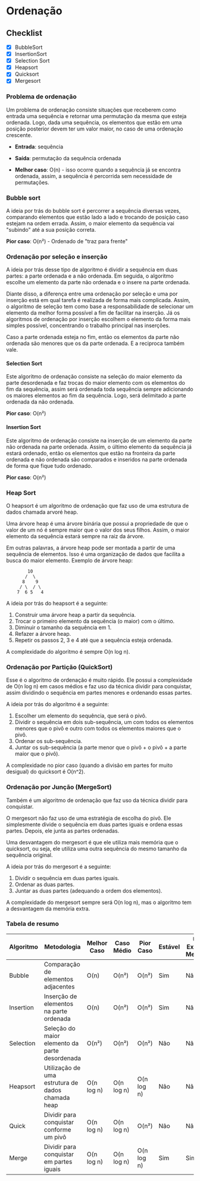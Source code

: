 # Ordenação

## Checklist

- [x] BubbleSort
- [x] InsertionSort
- [x] Selection Sort
- [x] Heapsort
- [x] Quicksort
- [x] Mergesort

### Problema de ordenação

Um problema de ordenação consiste situações que receberem como entrada uma sequência e retornar uma permutação da mesma que esteja ordenada. Logo, dada uma sequência, os elementos que estão em uma posição posterior devem ter um valor maior, no caso de uma ordenação crescente.

- **Entrada**: sequência
- **Saída**: permutação da sequência ordenada

- **Melhor caso**: O(n) - isso ocorre quando a sequência já se encontra ordenada, assim, a sequência é percorrida sem necessidade de permutações.

### Bubble sort

A ideia por trás do bubble sort é percorrer a sequência diversas vezes, comparando elementos que estão lado a lado e trocando de posição caso estejam na ordem errada. Assim, o maior elemento da sequência vai "subindo" até a sua posição correta.

**Pior caso**: O(n²) - Ordenado de "traz para frente"

### Ordenação por seleção e inserção

A ideia por trás desse tipo de algoritmo é dividir a sequência em duas partes: a parte ordenada e a não ordenada. Em seguida, o algoritmo escolhe um elemento da parte não ordenada e o insere na parte ordenada.

Diante disso, a diferença entre uma ordenação por seleção e uma por inserção está em qual tarefa é realizada de forma mais complicada. Assim, o algoritmo de seleção tem como base a responsabilidade de selecionar um elemento da melhor forma possível a fim de facilitar na inserção. Já os algoritmos de ordenação por inserção escolhem o elemento da forma mais simples possível, concentrando o trabalho principal nas inserções.

Caso a parte ordenada esteja no fim, então os elementos da parte não ordenada são menores que os da parte ordenada. E a reciproca também vale.

#### Selection Sort

Este algoritmo de ordenação consiste na seleção do maior elemento da parte desordenada e faz trocas do maior elemento com os elementos do fim da sequência, assim será ordenada toda sequência sempre adicionando os maiores elementos ao fim da sequência. Logo, será delimitado a parte ordenada da não ordenada.

**Pior caso**: O(n²)

#### Insertion Sort

Este algoritmo de ordenação consiste na inserção de um elemento da parte não ordenada na parte ordenada. Assim, o último elemento da sequência já estará ordenado, então os elementos que estão na fronteira da parte ordenada e não ordenada são comparados e inseridos na parte ordenada de forma que fique tudo ordenado.

**Pior caso**: O(n²)

### Heap Sort

O heapsort é um algoritmo de ordenação que faz uso de uma estrutura de dados chamada arvoré heap.

Uma árvore heap é uma árvore binária que possui a propriedade de que o valor de um nó é sempre maior que o valor dos seus filhos. Assim, o maior elemento da sequência estará sempre na raiz da árvore. 

Em outras palavras, a árvore heap pode ser montada a partir de uma sequência de elementos. Isso é uma organização de dados que facilita a busca do maior elemento. Exemplo de árvore heap:

```
        10
       /  \
      8    9
     / \  / \
    7  6 5   4
```

A ideia por trás do heapsort é a seguinte:
1. Construir uma árvore heap a partir da sequência.
2. Trocar o primeiro elemento da sequência (o maior) com o último.
3. Diminuir o tamanho da sequência em 1.
4. Refazer a árvore heap.
5. Repetir os passos 2, 3 e 4 até que a sequência esteja ordenada.


A complexidade do algoritmo é sempre O(n log n).

### Ordenação por Partição (QuickSort)

Esse é o algoritmo de ordenação é muito rápido. Ele possui a complexidade de O(n log n) em casos médios e faz uso da técnica dividir para conquistar, assim dividindo o sequência em partes menores e ordenando essas partes.

A ideia por trás do algoritmo é a seguinte:

1. Escolher um elemento do sequência, que será o pivô.
2. Dividir o sequência em dois sub-sequência, um com todos os elementos menores que o pivô e outro com todos os elementos maiores que o pivô.
3. Ordenar os sub-sequência.
4. Juntar os sub-sequência (a parte menor que o pivô + o pivô + a parte maior que o pivô).

A complexidade no pior caso (quando a divisão em partes for muito desigual) do quicksort é O(n^2).

### Ordenação por Junção (MergeSort)

Também é um algoritmo de ordenação que faz uso da técnica dividir para conquistar.

O mergesort não faz uso de uma estratégia de escolha do pivô. Ele simplesmente divide o sequência em duas partes iguais e ordena essas partes. Depois, ele junta as partes ordenadas. 

Uma desvantagem do mergesort é que ele utiliza mais memória que o quicksort, ou seja, ele utiliza uma outra sequência do mesmo tamanho da sequência original.

A ideia por trás do mergesort é a seguinte:

1. Dividir o sequência em duas partes iguais.
2. Ordenar as duas partes.
3. Juntar as duas partes (adequando a ordem dos elementos).

A complexidade do mergesort sempre será O(n log n), mas o algoritmo tem a desvantagem da memória extra.

### Tabela de resumo

| Algoritmo | Metodologia                                       | Melhor Caso | Caso Médio | Pior Caso | Estável | Uso Extra de Memória | 
|-----------|---------------------------------------------------|-------------|------------|-----------|---------|-----------------------|
| Bubble    | Comparação de elementos adjacentes               | O(n)        | O(n²)      | O(n²)     | Sim     | Não                   |
| Insertion | Inserção de elementos na parte ordenada          | O(n)        | O(n²)      | O(n²)     | Sim     | Não                   |
| Selection | Seleção do maior elemento da parte desordenada   | O(n²)       | O(n²)      | O(n²)     | Não     | Não                   |
| Heapsort  | Utilização de uma estrutura de dados chamada heap| O(n log n) | O(n log n) | O(n log n)| Não     | Não                   |
| Quick     | Dividir para conquistar conforme um pivô         | O(n log n) | O(n log n) | O(n²)     | Não     | Não                   |
| Merge     | Dividir para conquistar em partes iguais         | O(n log n) | O(n log n) | O(n log n)| Sim     | Sim                   |

